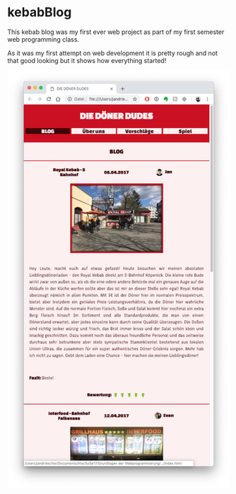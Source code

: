 # kebabBlog
This kebab blog was my first ever web project as part of my first semester web programming class.

As it was my first attempt on web development it is pretty rough and not that good looking but it shows how everything started!

<img src = Grafiken/screenshot_ddd.png>

